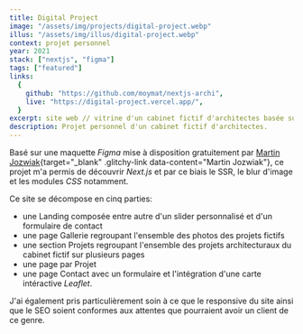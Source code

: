 ```yaml
---
title: Digital Project
image: "/assets/img/projects/digital-project.webp"
illus: "/assets/img/illus/digital-project.webp"
context: projet personnel
year: 2021
stack: ["nextjs", "figma"]
tags: ["featured"]
links:
  {
    github: "https://github.com/moymat/nextjs-archi",
    live: "https://digital-project.vercel.app/",
  }
excerpt: site web // vitrine d'un cabinet fictif d'architectes basée sur une maquette figma de Martin Jozwiak
description: Projet personnel d'un cabinet fictif d'architectes.
---
```


Basé sur une maquette _Figma_ mise à disposition gratuitement par <span class="page-link">[Martin Jozwiak](http://marcinjozwiak.pl){target="\_blank" .glitchy-link data-content="Martin Jozwiak"}</span>, ce projet m'a permis de découvrir _Next.js_ et par ce biais le SSR, le blur d'image et les modules _CSS_ notamment.

Ce site se décompose en cinq parties:

- une Landing composée entre autre d'un slider personnalisé et d'un formulaire de contact
- une page Gallerie regroupant l'ensemble des photos des projets fictifs
- une section Projets regroupant l'ensemble des projets architecturaux du cabinet fictif sur plusieurs pages
- une page par Projet
- une page Contact avec un formulaire et l'intégration d'une carte intéractive _Leaflet_.

J'ai également pris particulièrement soin à ce que le responsive du site ainsi que le SEO soient conformes aux attentes que pourraient avoir un client de ce genre.
